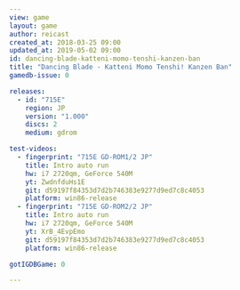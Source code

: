 ```yaml
---
view: game
layout: game
author: reicast
created_at: 2018-03-25 09:00
updated_at: 2019-05-02 09:00
id: dancing-blade-katteni-momo-tenshi-kanzen-ban
title: "Dancing Blade - Katteni Momo Tenshi! Kanzen Ban"
gamedb-issue: 0

releases:
  - id: "715E"
    region: JP
    version: "1.000"
    discs: 2
    medium: gdrom

test-videos:
  - fingerprint: "715E GD-ROM1/2 JP"
    title: Intro auto run
    hw: i7 2720qm, GeForce 540M
    yt: ZwdnfduHs1E
    git: d59197f84353d7d2b746383e9277d9ed7c8c4053
    platform: win86-release
  - fingerprint: "715E GD-ROM2/2 JP"
    title: Intro auto run
    hw: i7 2720qm, GeForce 540M
    yt: XrB_4EvpEmo
    git: d59197f84353d7d2b746383e9277d9ed7c8c4053
    platform: win86-release

gotIGDBGame: 0

---
```

